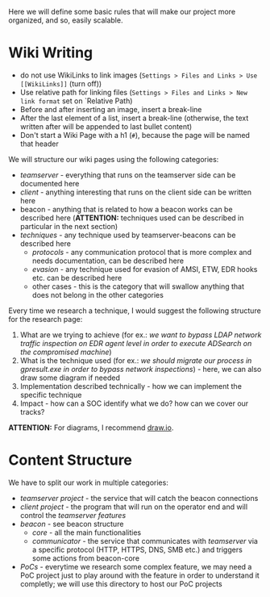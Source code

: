 Here we will define some basic rules that will make our project more organized, and so, easily scalable.
# Wiki Writing
- do not use WikiLinks to link images (`Settings > Files and Links > Use [[WikiLinks]]` (turn off))
- Use relative path for linking files (`Settings > Files and Links > New link format` set on `Relative Path)
- Before and after inserting an image, insert a break-line
- After the last element of a list, insert a break-line (otherwise, the text written after will be appended to last bullet content)
- Don't start a Wiki Page with a h1 (`#`), because the page will be named that header

We will structure our wiki pages using the following categories:
- *teamserver* - everything that runs on the teamserver side can be documented here
- *client* - anything interesting that runs on the client side can be written here
- beacon - anything that is related to how a beacon works can be described here (**ATTENTION:** techniques used can be described in particular in the next section)
- *techniques* - any technique used by teamserver-beacons can be described here
	- *protocols* - any communication protocol that is more complex and needs documentation, can be described here
	- *evasion* - any technique used for evasion of AMSI, ETW, EDR hooks etc. can be described here
	- other cases - this is the category that will swallow anything that does not belong in the other categories

Every time we research a technique, I would suggest the following structure for the research page:
1. What are we trying to achieve (for ex.: *we want to bypass LDAP network traffic inspection on EDR agent level in order to execute ADSearch on the compromised machine*)
2. What is the technique used (for ex.: *we should migrate our process in gpresult.exe in order to bypass network inspections*) - here, we can also draw some diagram if needed
3. Implementation described technically - how we can implement the specific technique
4. Impact - how can a SOC identify what we do? how can we cover our tracks?

**ATTENTION:** For diagrams, I recommend [draw.io](https://draw.io/).
# Content Structure
We have to split our work in multiple categories:
- *teamserver project* - the service that will catch the beacon connections
- *client project* - the program that will run on the operator end and will control the *teamserver features*
- *beacon* - see beacon structure
	- *core* - all the main functionalities
	- *communicator* - the service that communicates with *teamserver* via a specific protocol (HTTP, HTTPS, DNS, SMB etc.) and triggers some actions from beacon-core
- *PoCs* - everytime we research some complex feature, we may need a PoC project just to play around with the feature in order to understand it completly; we will use this directory to host our PoC projects
